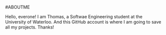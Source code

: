 #ABOUTME

Hello, everone! 
I am Thomas, a Softwae Engineering student at the University of Waterloo. And this GitHub account is where I am going to save all my projects.
Thanks! 
